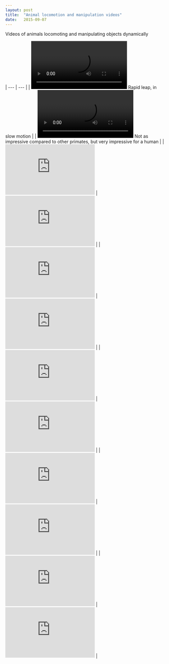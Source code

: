```yaml
---
layout: post
title:  "Animal locomotion and manipulation videos"
date:   2015-09-07
---
```


<p class="intro"><span class="dropcap">V</span>ideos of animals locomoting and manipulating objects dynamically</p>

| --- | --- |
| ![fast reflexes](http://robotics.gwu.edu/videos/insane_reflexes.mp4) Rapid leap, in slow motion | 
| ![climbing and swinging](http://robotics.gwu.edu/videos/baby.mp4) Not as impressive compared to other primates, but very impressive for a human | 
| <iframe width="280" height="158" src="https://www.youtube.com/embed/58-atNakMWw" frameborder="0" allowfullscreen></iframe> | <iframe width="280" height="158" src="https://www.youtube.com/embed/4-kOzM8uvEI" frameborder="0" allowfullscreen></iframe> |
| <iframe width="280" height="158" src="https://www.youtube.com/embed/58-atNakMWw" frameborder="0" allowfullscreen></iframe> | <iframe width="280" height="158" src="https://www.youtube.com/embed/4-kOzM8uvEI" frameborder="0" allowfullscreen></iframe> |
| <iframe width="280" height="158" src="https://www.youtube.com/embed/zEto1-ZTbd4" frameborder="0" allowfullscreen></iframe> | <iframe width="280" height="158" src="https://www.youtube.com/embed/uAxOTWC57PA" frameborder="0" allowfullscreen></iframe> |
| <iframe width="280" height="158" src="https://www.youtube.com/watch?v=mCVvxpgryss#t=85" frameborder="0" allowfullscreen></iframe> | <iframe width="280" height="158" src="https://youtu.be/mCVvxpgryss" frameborder="0" allowfullscreen></iframe> |
| <iframe width="280" height="158" src="https://www.youtube.com/watch?v=L2268aU0NO4" frameborder="0" allowfullscreen></iframe> | <iframe width="280" height="158" src="https://www.youtube.com/embed/L2268aU0NO4" frameborder="0" allowfullscreen></iframe> |


